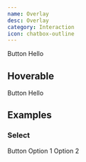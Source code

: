 ```yaml
---
name: Overlay
desc: Overlay
category: Interaction
icon: chatbox-outline
---
```


<core-knobs hideEvents element="core-overlay">
<core-overlay>
  <core-button slot="trigger" full>Button</core-button>
  <core-box slot="content" padding="sm" depth="sm">
    <core-text>Hello</core-text>
  </core-box>
</core-overlay>
</core-knobs>

## Hoverable

<core-overlay hoverable>
  <core-button slot="trigger" full>Button</core-button>
  <core-box slot="content" padding="sm" depth="sm">
    <core-text>Hello</core-text>
  </core-box>
</core-overlay>
</core-knobs>

## Examples

### Select

<core-knobs hideTabs element="core-overlay">
<core-overlay id="overlay" position-x="center" position-y="center">
  <core-button slot="trigger" full>Button</core-button>
  <core-box style="width: 200px" bg="white" slot="content" depth="sm" >
  <core-menu onclick="overlay.open = false" bordered>
    <core-menu-item>Option 1</core-menu-item>
    <core-menu-item>Option 2</core-menu-item>
  </core-menu>
  </core-box>
</core-overlay>
</core-knobs>
